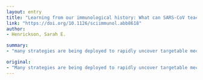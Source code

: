 ```yaml
---
layout: entry
title: "Learning from our immunological history: What can SARS-CoV teach us about SARS-CoV-2?"
link: "https://doi.org/10.1126/sciimmunol.abb8618"
author:
- Henrickson, Sarah E.

summary:
- "many strategies are being deployed to rapidly uncover targetable mechanisms of infection. Hoffman et al exploit our understanding and immunological experience with SARS-CoV in our global race to understand, mitigate, and eventually prevent COVID-19.. Many strategies have been deployed to quickly identify targetable mechanism of infection for SARS. We exploit our experience to understand and mitigate the disease in the global race."

original:
- "Many strategies are being deployed to rapidly uncover targetable mechanisms of infection for SARS-CoV-2, and Hoffman et al exploit our understanding and immunological experience with SARS-CoV in our global race to understand, mitigate, and eventually prevent COVID-19."
---
```


